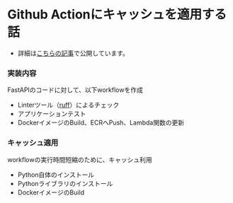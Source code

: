 # Github Actionにキャッシュを適用する話
- 詳細は[こちらの記事](https://qiita.com/eno49conan/items/508bae516fa2ed089db9)で公開しています。

### 実装内容
FastAPIのコードに対して、以下workflowを作成
  - Linterツール（[ruff](https://github.com/astral-sh/ruff)）によるチェック
  - アプリケーションテスト
  - DockerイメージのBuild、ECRへPush、Lambda関数の更新
### キャッシュ適用
workflowの実行時間短縮のために、キャッシュ利用
  - Python自体のインストール
  - Pythonライブラリのインストール
  - DockerイメージのBuild
